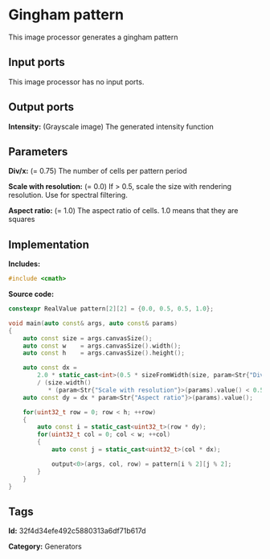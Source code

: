 # Gingham pattern

This image processor generates a gingham pattern

## Input ports

This image processor has no input ports.

## Output ports

__Intensity:__ (Grayscale image) The generated intensity function

## Parameters

__Div/x:__ (= 0.75) The number of cells per pattern period

__Scale with resolution:__ (= 0.0) If > 0.5, scale the size with rendering resolution. Use for spectral filtering.

__Aspect ratio:__ (= 1.0) The aspect ratio of cells. 1.0 means that they are squares

## Implementation

__Includes:__ 

```c++
#include <cmath>
```

__Source code:__ 

```c++
constexpr RealValue pattern[2][2] = {0.0, 0.5, 0.5, 1.0};

void main(auto const& args, auto const& params)
{
	auto const size = args.canvasSize();
	auto const w    = args.canvasSize().width();
	auto const h    = args.canvasSize().height();

	auto const dx =
	    2.0 * static_cast<int>(0.5 * sizeFromWidth(size, param<Str{"Div/x"}>(params)))
	    / (size.width()
	       * (param<Str{"Scale with resolution"}>(params).value() < 0.5 ? args.resolution() : 1.0));
	auto const dy = dx * param<Str{"Aspect ratio"}>(params).value();

	for(uint32_t row = 0; row < h; ++row)
	{
		auto const i = static_cast<uint32_t>(row * dy);
		for(uint32_t col = 0; col < w; ++col)
		{
			auto const j = static_cast<uint32_t>(col * dx);

			output<0>(args, col, row) = pattern[i % 2][j % 2];
		}
	}
}
```

## Tags

__Id:__ 32f4d34efe492c5880313a6df71b617d

__Category:__ Generators
